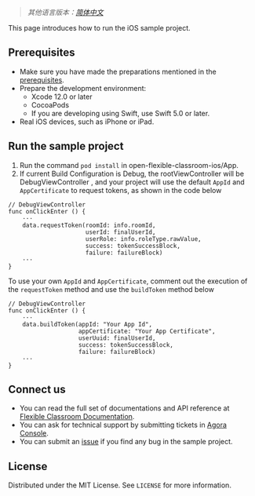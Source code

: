 > *其他语言版本：[简体中文](README.zh.md)*

This page introduces how to run the iOS sample project.
## Prerequisites 

- Make sure you have made the preparations mentioned in the  [prerequisites](https://docs.agora.io/en/agora-class/agora_class_prep?platform=iOS).
- Prepare the development environment:
  - Xcode 12.0 or later
  - CocoaPods
  - If you are developing using Swift, use Swift 5.0 or later.
- Real iOS devices, such as iPhone or iPad.

## Run the sample project
1. Run the command `pod install` in open-flexible-classroom-ios/App.
2. If current Build Configuration is Debug, the rootViewController will be DebugViewController , and your project will use the default `AppId` and `AppCertificate` to request tokens, as shown in the code below
```
// DebugViewController
func onClickEnter () {
    ···
    data.requestToken(roomId: info.roomId,
                      userId: finalUserId,
                      userRole: info.roleType.rawValue,
                      success: tokenSuccessBlock,
                      failure: failureBlock)
    ···
}
```
To use your own `AppId` and `AppCertificate`, comment out the execution of the `requestToken` method and use the `buildToken` method below
```
// DebugViewController
func onClickEnter () {
    ···
    data.buildToken(appId: "Your App Id",
                    appCertificate: "Your App Certificate",
                    userUuid: finalUserId,
                    success: tokenSuccessBlock,
                    failure: failureBlock)
    ···
}
```

## Connect us

- You can read the full set of documentations and API reference at [Flexible Classroom Documentation](https://docs.agora.io/en/agora-class/landing-page).
- You can ask for technical support by submitting tickets in [Agora Console](https://dashboard.agora.io/). 
- You can submit an [issue](https://github.com/AgoraIO-Community/CloudClass-iOS/issues) if you find any bug in the sample project. 

## License

Distributed under the MIT License. See `LICENSE` for more information.

